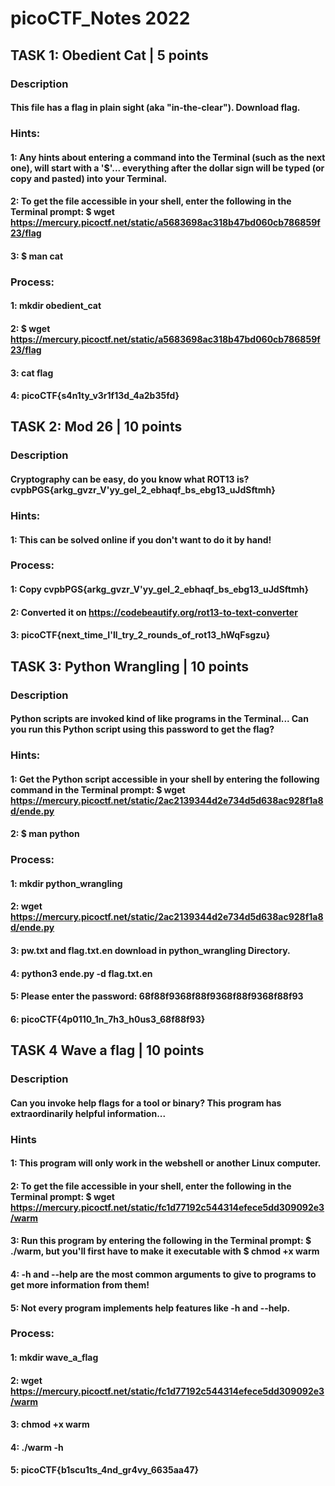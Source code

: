 # picoCTF_Notes 2022


## TASK 1: Obedient Cat | 5 points


### Description

#### This file has a flag in plain sight (aka "in-the-clear"). Download flag.



### Hints: 

#### 1: Any hints about entering a command into the Terminal (such as the next one), will start with a '$'... everything after the dollar sign will be typed (or copy and pasted) into your Terminal.

#### 2: To get the file accessible in your shell, enter the following in the Terminal prompt: $ wget https://mercury.picoctf.net/static/a5683698ac318b47bd060cb786859f23/flag

#### 3: $ man cat


### Process:
#### 1: mkdir obedient_cat
#### 2: $ wget https://mercury.picoctf.net/static/a5683698ac318b47bd060cb786859f23/flag
#### 3: cat flag
#### 4: picoCTF{s4n1ty_v3r1f13d_4a2b35fd}


## TASK 2: Mod 26 | 10 points


### Description

#### Cryptography can be easy, do you know what ROT13 is? cvpbPGS{arkg_gvzr_V'yy_gel_2_ebhaqf_bs_ebg13_uJdSftmh}



### Hints:

#### 1: This can be solved online if you don't want to do it by hand!



### Process:
#### 1: Copy cvpbPGS{arkg_gvzr_V'yy_gel_2_ebhaqf_bs_ebg13_uJdSftmh}
#### 2: Converted it on https://codebeautify.org/rot13-to-text-converter
#### 3: picoCTF{next_time_I'll_try_2_rounds_of_rot13_hWqFsgzu}



## TASK 3: Python Wrangling | 10 points


### Description


#### Python scripts are invoked kind of like programs in the Terminal... Can you run this Python script using this password to get the flag?


### Hints:

#### 1: Get the Python script accessible in your shell by entering the following command in the Terminal prompt: $ wget https://mercury.picoctf.net/static/2ac2139344d2e734d5d638ac928f1a8d/ende.py

#### 2: $ man python


### Process:
#### 1: mkdir python_wrangling
#### 2: wget https://mercury.picoctf.net/static/2ac2139344d2e734d5d638ac928f1a8d/ende.py
#### 3: pw.txt and flag.txt.en download in python_wrangling Directory.
#### 4: python3 ende.py -d flag.txt.en
#### 5: Please enter the password: 68f88f9368f88f9368f88f9368f88f93
#### 6: picoCTF{4p0110_1n_7h3_h0us3_68f88f93}


## TASK 4 Wave a flag | 10 points


### Description


#### Can you invoke help flags for a tool or binary? This program has extraordinarily helpful information...

### Hints 

#### 1: This program will only work in the webshell or another Linux computer.
#### 2: To get the file accessible in your shell, enter the following in the Terminal prompt: $ wget              https://mercury.picoctf.net/static/fc1d77192c544314efece5dd309092e3/warm
#### 3: Run this program by entering the following in the Terminal prompt: $ ./warm, but you'll first have to make  it executable with $ chmod +x warm

#### 4: -h and --help are the most common arguments to give to programs to get more information from them!
#### 5: Not every program implements help features like -h and --help.

### Process:
#### 1: mkdir wave_a_flag
#### 2: wget https://mercury.picoctf.net/static/fc1d77192c544314efece5dd309092e3/warm
#### 3: chmod +x warm
#### 4: ./warm -h 
#### 5: picoCTF{b1scu1ts_4nd_gr4vy_6635aa47}
